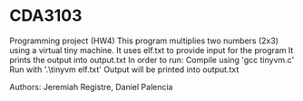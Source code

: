 # CDA3103
Programming project (HW4)
This program multiplies two numbers (2x3) using a virtual tiny machine.
It uses elf.txt to provide input for the program
It prints the output into output.txt
In order to run:
Compile using 'gcc tinyvm.c'
Run with '.\tinyvm elf.txt'
Output will be printed into output.txt

Authors: Jeremiah Registre, Daniel Palencia
